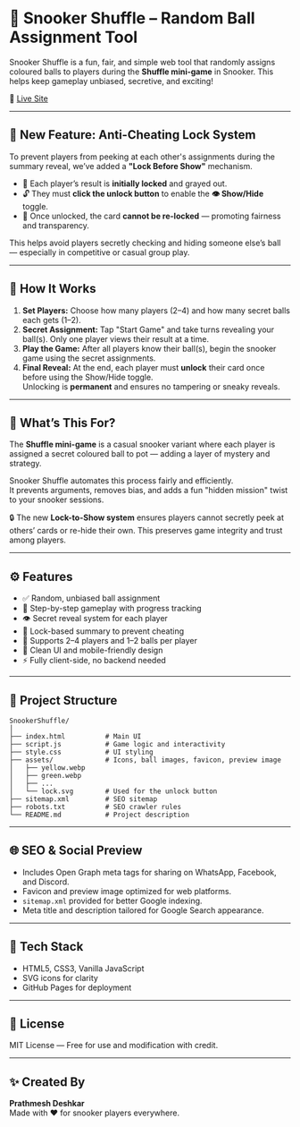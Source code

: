 # 🎱 Snooker Shuffle – Random Ball Assignment Tool

Snooker Shuffle is a fun, fair, and simple web tool that randomly assigns coloured balls to players during the **Shuffle mini-game** in Snooker. This helps keep gameplay unbiased, secretive, and exciting!

🔗 [Live Site](https://prathmesh-d.github.io/SnookerShuffle/)

---

## 🔐 New Feature: Anti-Cheating Lock System

To prevent players from peeking at each other's assignments during the summary reveal, we’ve added a **"Lock Before Show"** mechanism.

- 🧩 Each player’s result is **initially locked** and grayed out.
- 🔓 They must **click the unlock button** to enable the **👁️ Show/Hide** toggle.
- 🚫 Once unlocked, the card **cannot be re-locked** — promoting fairness and transparency.

This helps avoid players secretly checking and hiding someone else’s ball — especially in competitive or casual group play.

---

## 🧠 How It Works

1. **Set Players:** Choose how many players (2–4) and how many secret balls each gets (1–2).
2. **Secret Assignment:** Tap "Start Game" and take turns revealing your ball(s). Only one player views their result at a time.
3. **Play the Game:** After all players know their ball(s), begin the snooker game using the secret assignments.
4. **Final Reveal:** At the end, each player must **unlock** their card once before using the Show/Hide toggle.  
   Unlocking is **permanent** and ensures no tampering or sneaky reveals.

---

## 🎯 What’s This For?

The **Shuffle mini-game** is a casual snooker variant where each player is assigned a secret coloured ball to pot — adding a layer of mystery and strategy.

Snooker Shuffle automates this process fairly and efficiently.  
It prevents arguments, removes bias, and adds a fun "hidden mission" twist to your snooker sessions.

🔒 The new **Lock-to-Show system** ensures players cannot secretly peek at others’ cards or re-hide their own. This preserves game integrity and trust among players.

---

## ⚙️ Features

- ✅ Random, unbiased ball assignment  
- 🔄 Step-by-step gameplay with progress tracking  
- 👁️ Secret reveal system for each player  
- 🔐 Lock-based summary to prevent cheating  
- 🎱 Supports 2–4 players and 1–2 balls per player  
- 🎨 Clean UI and mobile-friendly design  
- ⚡ Fully client-side, no backend needed  

---

## 📂 Project Structure

```
SnookerShuffle/
│
├── index.html          # Main UI
├── script.js           # Game logic and interactivity
├── style.css           # UI styling
├── assets/             # Icons, ball images, favicon, preview image
│   ├── yellow.webp
│   ├── green.webp
│   ├── ...
│   └── lock.svg        # Used for the unlock button
├── sitemap.xml         # SEO sitemap
├── robots.txt          # SEO crawler rules
└── README.md           # Project description
```

---

## 🌐 SEO & Social Preview

- Includes Open Graph meta tags for sharing on WhatsApp, Facebook, and Discord.  
- Favicon and preview image optimized for web platforms.  
- `sitemap.xml` provided for better Google indexing.  
- Meta title and description tailored for Google Search appearance.  

---

## 🧪 Tech Stack

- HTML5, CSS3, Vanilla JavaScript  
- SVG icons for clarity  
- GitHub Pages for deployment  

---

## 📄 License

MIT License — Free for use and modification with credit.

---

## ✨ Created By

**Prathmesh Deshkar**  
Made with ❤️ for snooker players everywhere.
